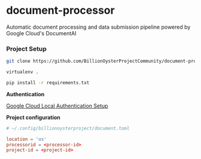 # document-processor
Automatic document processing and data submission pipeline powered by Google Cloud's DocumentAI

### Project Setup

```bash
git clone https://github.com/BillionOysterProjectCommunity/document-processor.git

virtualenv .

pip install -r requirements.txt
```

**Authentication**

<a href=https://googleapis.dev/python/google-api-core/latest/auth.html#overview>Google Cloud Local Authentication Setup</a>

**Project configuration**

```toml
# ~/.config/billionoysterproject/document.toml

location = 'us'
processorid = <processor-id>
project-id = <project-id>
```